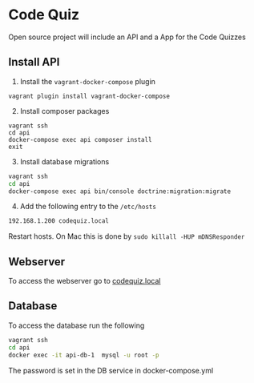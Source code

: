 # Code Quiz
Open source project will include an API and a App for the Code Quizzes


## Install API

1. Install the `vagrant-docker-compose` plugin

```
vagrant plugin install vagrant-docker-compose
```

2. Install composer packages

```
vagrant ssh
cd api
docker-compose exec api composer install
exit
```

3. Install database migrations
```bash
vagrant ssh
cd api
docker-compose exec api bin/console doctrine:migration:migrate 
```
4. Add the following entry to the `/etc/hosts`

```bash
192.168.1.200 codequiz.local
```

Restart hosts.  On Mac this is done by `sudo killall -HUP mDNSResponder`

## Webserver
To access the webserver go to [codequiz.local](http://codequiz.local)

## Database
To access the database run the following
```bash
vagrant ssh
cd api
docker exec -it api-db-1  mysql -u root -p 
```
The password is set in the DB service in docker-compose.yml
